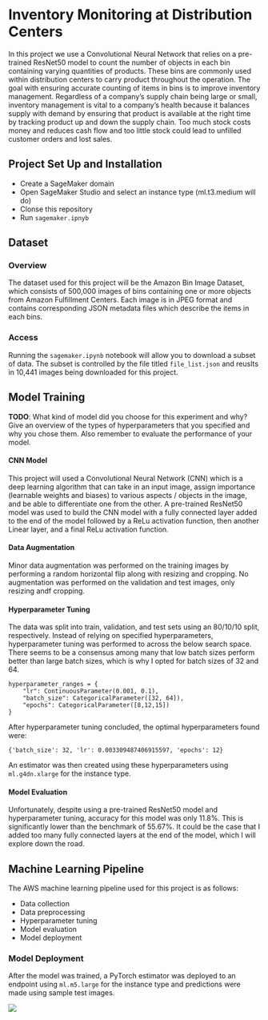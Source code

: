 # Inventory Monitoring at Distribution Centers
In this project we use a Convolutional Neural Network that relies on a pre-trained ResNet50 model to count the number of objects in each bin containing varying quantities of products.  These bins are commonly used within distribution centers to carry product throughout the operation.  The goal with ensuring accurate counting of items in bins is to improve inventory management.  Regardless of a company’s supply chain being large or small, inventory management is vital to a company’s health because it balances supply with demand by ensuring that product is available at the right time by tracking product up and down the supply chain.  Too much stock costs money and reduces cash flow and too little stock could lead to unfilled customer orders and lost sales.


## Project Set Up and Installation
- Create a SageMaker domain
- Open SageMaker Studio and select an instance type (ml.t3.medium will do)
- Clonse this repository
- Run `sagemaker.ipnyb`

## Dataset

### Overview
The dataset used for this project will be the Amazon Bin Image Dataset, which consists of 500,000 images of bins containing one or more objects from Amazon Fulfillment Centers.  Each image is in JPEG format and contains corresponding JSON metadata files which describe the items in each bins.  

### Access
Running the `sagemaker.ipynb` notebook will allow you to download a subset of data.  The subset is controlled by the file titled `file_list.json` and reuslts in 10,441 images being downloaded for this project.

## Model Training
**TODO**: What kind of model did you choose for this experiment and why? Give an overview of the types of hyperparameters that you specified and why you chose them. Also remember to evaluate the performance of your model.

#### CNN Model
This project will used a Convolutional Neural Network (CNN) which is a deep learning algorithm that can take in an input image, assign importance (learnable weights and biases) to various aspects / objects in the image, and be able to differentiate one from the other.  A pre-trained ResNet50 model was used to build the CNN model with a fully connected layer added to the end of the model followed by a ReLu activation function, then another Linear layer, and a final ReLu activation function.


#### Data Augmentation
Minor data augmentation was performed on the training images by performing a random horizontal flip along with resizing and cropping.  No augmentation was performed on the validation and test images, only resizing andf cropping.


#### Hyperparameter Tuning
The data was split into train, validation, and test sets using an 80/10/10 split, respectively.  Instead of relying on specified hyperparameters, hyperparameter tuning was performed to across the below search space.  There seems to be a consensus among many that low batch sizes perform better than large batch sizes, which is why I opted for batch sizes of 32 and 64.

```
hyperparameter_ranges = {
    "lr": ContinuousParameter(0.001, 0.1),
    "batch_size": CategoricalParameter([32, 64]),
    "epochs": CategoricalParameter([8,12,15])
}
```

After hyperparameter tuning concluded, the optimal hyperparameters found were:
```
{'batch_size': 32, 'lr': 0.003309487406915597, 'epochs': 12}
```

An estimator was then created using these hyperparameters using `ml.g4dn.xlarge` for the instance type.

#### Model Evaluation
Unfortunately, despite using a pre-trained ResNet50 model and hyperparameter tuning, accuracy for this model was only 11.8%.  This is significantly lower than the benchmark of 55.67%.  It could be the case that I added too many fully connected layers at the end of the model, which I will explore down the road.

## Machine Learning Pipeline
The AWS machine learning pipeline used for this project is as follows:
- Data collection
- Data preprocessing
- Hyperparameter tuning
- Model evaluation
- Model deployment

### Model Deployment

After the model was trained, a PyTorch estimator was deployed to an endpoint using `ml.m5.large` for the instance type and predictions were made using sample test images.

![](https://github.com/emoreno-hub/Inventory_Monitoring_Project/blob/main/screenshots/Prediction.PNG)
